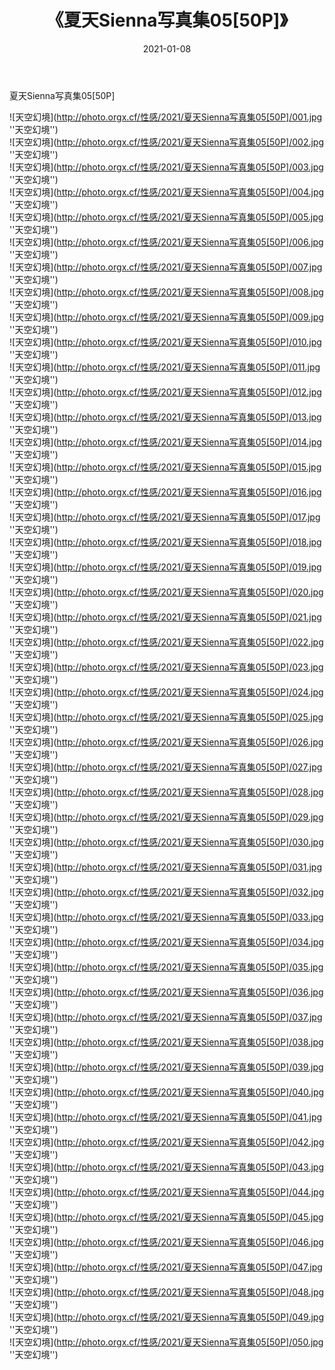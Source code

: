 ﻿---
layout: post
title: 《夏天Sienna写真集05[50P]》
date: 2021-01-08
img: http://photo.orgx.cf/性感/2021/夏天Sienna写真集05[50P]/000.jpg
tags: [美女,性感,泳衣]
---

夏天Sienna写真集05[50P]



![天空幻境](http://photo.orgx.cf/性感/2021/夏天Sienna写真集05[50P]/001.jpg ''天空幻境'')<br>
![天空幻境](http://photo.orgx.cf/性感/2021/夏天Sienna写真集05[50P]/002.jpg ''天空幻境'')<br>
![天空幻境](http://photo.orgx.cf/性感/2021/夏天Sienna写真集05[50P]/003.jpg ''天空幻境'')<br>
![天空幻境](http://photo.orgx.cf/性感/2021/夏天Sienna写真集05[50P]/004.jpg ''天空幻境'')<br>
![天空幻境](http://photo.orgx.cf/性感/2021/夏天Sienna写真集05[50P]/005.jpg ''天空幻境'')<br>
![天空幻境](http://photo.orgx.cf/性感/2021/夏天Sienna写真集05[50P]/006.jpg ''天空幻境'')<br>
![天空幻境](http://photo.orgx.cf/性感/2021/夏天Sienna写真集05[50P]/007.jpg ''天空幻境'')<br>
![天空幻境](http://photo.orgx.cf/性感/2021/夏天Sienna写真集05[50P]/008.jpg ''天空幻境'')<br>
![天空幻境](http://photo.orgx.cf/性感/2021/夏天Sienna写真集05[50P]/009.jpg ''天空幻境'')<br>
![天空幻境](http://photo.orgx.cf/性感/2021/夏天Sienna写真集05[50P]/010.jpg ''天空幻境'')<br>
![天空幻境](http://photo.orgx.cf/性感/2021/夏天Sienna写真集05[50P]/011.jpg ''天空幻境'')<br>
![天空幻境](http://photo.orgx.cf/性感/2021/夏天Sienna写真集05[50P]/012.jpg ''天空幻境'')<br>
![天空幻境](http://photo.orgx.cf/性感/2021/夏天Sienna写真集05[50P]/013.jpg ''天空幻境'')<br>
![天空幻境](http://photo.orgx.cf/性感/2021/夏天Sienna写真集05[50P]/014.jpg ''天空幻境'')<br>
![天空幻境](http://photo.orgx.cf/性感/2021/夏天Sienna写真集05[50P]/015.jpg ''天空幻境'')<br>
![天空幻境](http://photo.orgx.cf/性感/2021/夏天Sienna写真集05[50P]/016.jpg ''天空幻境'')<br>
![天空幻境](http://photo.orgx.cf/性感/2021/夏天Sienna写真集05[50P]/017.jpg ''天空幻境'')<br>
![天空幻境](http://photo.orgx.cf/性感/2021/夏天Sienna写真集05[50P]/018.jpg ''天空幻境'')<br>
![天空幻境](http://photo.orgx.cf/性感/2021/夏天Sienna写真集05[50P]/019.jpg ''天空幻境'')<br>
![天空幻境](http://photo.orgx.cf/性感/2021/夏天Sienna写真集05[50P]/020.jpg ''天空幻境'')<br>
![天空幻境](http://photo.orgx.cf/性感/2021/夏天Sienna写真集05[50P]/021.jpg ''天空幻境'')<br>
![天空幻境](http://photo.orgx.cf/性感/2021/夏天Sienna写真集05[50P]/022.jpg ''天空幻境'')<br>
![天空幻境](http://photo.orgx.cf/性感/2021/夏天Sienna写真集05[50P]/023.jpg ''天空幻境'')<br>
![天空幻境](http://photo.orgx.cf/性感/2021/夏天Sienna写真集05[50P]/024.jpg ''天空幻境'')<br>
![天空幻境](http://photo.orgx.cf/性感/2021/夏天Sienna写真集05[50P]/025.jpg ''天空幻境'')<br>
![天空幻境](http://photo.orgx.cf/性感/2021/夏天Sienna写真集05[50P]/026.jpg ''天空幻境'')<br>
![天空幻境](http://photo.orgx.cf/性感/2021/夏天Sienna写真集05[50P]/027.jpg ''天空幻境'')<br>
![天空幻境](http://photo.orgx.cf/性感/2021/夏天Sienna写真集05[50P]/028.jpg ''天空幻境'')<br>
![天空幻境](http://photo.orgx.cf/性感/2021/夏天Sienna写真集05[50P]/029.jpg ''天空幻境'')<br>
![天空幻境](http://photo.orgx.cf/性感/2021/夏天Sienna写真集05[50P]/030.jpg ''天空幻境'')<br>
![天空幻境](http://photo.orgx.cf/性感/2021/夏天Sienna写真集05[50P]/031.jpg ''天空幻境'')<br>
![天空幻境](http://photo.orgx.cf/性感/2021/夏天Sienna写真集05[50P]/032.jpg ''天空幻境'')<br>
![天空幻境](http://photo.orgx.cf/性感/2021/夏天Sienna写真集05[50P]/033.jpg ''天空幻境'')<br>
![天空幻境](http://photo.orgx.cf/性感/2021/夏天Sienna写真集05[50P]/034.jpg ''天空幻境'')<br>
![天空幻境](http://photo.orgx.cf/性感/2021/夏天Sienna写真集05[50P]/035.jpg ''天空幻境'')<br>
![天空幻境](http://photo.orgx.cf/性感/2021/夏天Sienna写真集05[50P]/036.jpg ''天空幻境'')<br>
![天空幻境](http://photo.orgx.cf/性感/2021/夏天Sienna写真集05[50P]/037.jpg ''天空幻境'')<br>
![天空幻境](http://photo.orgx.cf/性感/2021/夏天Sienna写真集05[50P]/038.jpg ''天空幻境'')<br>
![天空幻境](http://photo.orgx.cf/性感/2021/夏天Sienna写真集05[50P]/039.jpg ''天空幻境'')<br>
![天空幻境](http://photo.orgx.cf/性感/2021/夏天Sienna写真集05[50P]/040.jpg ''天空幻境'')<br>
![天空幻境](http://photo.orgx.cf/性感/2021/夏天Sienna写真集05[50P]/041.jpg ''天空幻境'')<br>
![天空幻境](http://photo.orgx.cf/性感/2021/夏天Sienna写真集05[50P]/042.jpg ''天空幻境'')<br>
![天空幻境](http://photo.orgx.cf/性感/2021/夏天Sienna写真集05[50P]/043.jpg ''天空幻境'')<br>
![天空幻境](http://photo.orgx.cf/性感/2021/夏天Sienna写真集05[50P]/044.jpg ''天空幻境'')<br>
![天空幻境](http://photo.orgx.cf/性感/2021/夏天Sienna写真集05[50P]/045.jpg ''天空幻境'')<br>
![天空幻境](http://photo.orgx.cf/性感/2021/夏天Sienna写真集05[50P]/046.jpg ''天空幻境'')<br>
![天空幻境](http://photo.orgx.cf/性感/2021/夏天Sienna写真集05[50P]/047.jpg ''天空幻境'')<br>
![天空幻境](http://photo.orgx.cf/性感/2021/夏天Sienna写真集05[50P]/048.jpg ''天空幻境'')<br>
![天空幻境](http://photo.orgx.cf/性感/2021/夏天Sienna写真集05[50P]/049.jpg ''天空幻境'')<br>
![天空幻境](http://photo.orgx.cf/性感/2021/夏天Sienna写真集05[50P]/050.jpg ''天空幻境'')<br>